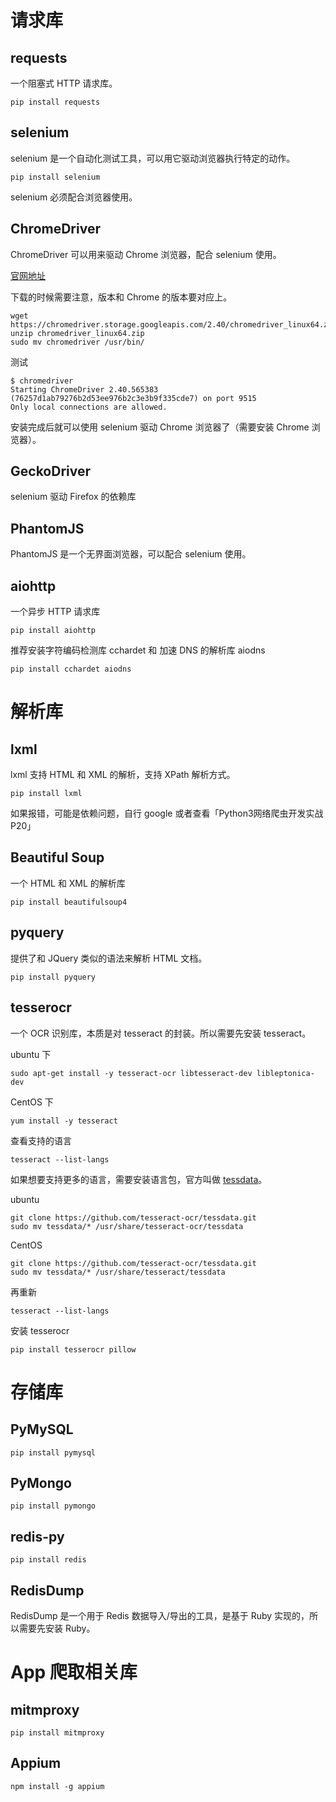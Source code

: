 # 请求库

## requests

一个阻塞式 HTTP 请求库。

```
pip install requests
```

## selenium

selenium 是一个自动化测试工具，可以用它驱动浏览器执行特定的动作。

```
pip install selenium
```

selenium 必须配合浏览器使用。

## ChromeDriver

ChromeDriver 可以用来驱动 Chrome 浏览器，配合 selenium 使用。

[官网地址](http://chromedriver.chromium.org/)

下载的时候需要注意，版本和 Chrome 的版本要对应上。

```
wget https://chromedriver.storage.googleapis.com/2.40/chromedriver_linux64.zip
unzip chromedriver_linux64.zip
sudo mv chromedriver /usr/bin/
```

测试

```
$ chromedriver
Starting ChromeDriver 2.40.565383 (76257d1ab79276b2d53ee976b2c3e3b9f335cde7) on port 9515
Only local connections are allowed.
```

安装完成后就可以使用 selenium 驱动 Chrome 浏览器了（需要安装 Chrome 浏览器）。

## GeckoDriver

selenium 驱动 Firefox 的依赖库

## PhantomJS

PhantomJS 是一个无界面浏览器，可以配合 selenium 使用。

## aiohttp

一个异步 HTTP 请求库

```
pip install aiohttp
```

推荐安装字符编码检测库 cchardet 和 加速 DNS 的解析库 aiodns

```
pip install cchardet aiodns
```

# 解析库

## lxml

lxml 支持 HTML 和 XML 的解析，支持 XPath 解析方式。

```
pip install lxml
```

如果报错，可能是依赖问题，自行 google 或者查看「Python3网络爬虫开发实战 P20」

## Beautiful Soup

一个 HTML 和 XML 的解析库

```
pip install beautifulsoup4
```

## pyquery

提供了和 JQuery 类似的语法来解析 HTML 文档。

```
pip install pyquery
```

## tesserocr

一个 OCR 识别库，本质是对 tesseract 的封装。所以需要先安装 tesseract。

ubuntu 下

```
sudo apt-get install -y tesseract-ocr libtesseract-dev libleptonica-dev
```

CentOS 下

```
yum install -y tesseract
```

查看支持的语言

```
tesseract --list-langs
```

如果想要支持更多的语言，需要安装语言包，官方叫做 [tessdata](https://github.com/tesseract-ocr/tessdata)。

ubuntu

```
git clone https://github.com/tesseract-ocr/tessdata.git
sudo mv tessdata/* /usr/share/tesseract-ocr/tessdata
```

CentOS

```
git clone https://github.com/tesseract-ocr/tessdata.git
sudo mv tessdata/* /usr/share/tesseract/tessdata
```

再重新

```
tesseract --list-langs
```

安装 tesserocr

```
pip install tesserocr pillow
```

# 存储库

## PyMySQL

```
pip install pymysql
```

## PyMongo

```
pip install pymongo
```

## redis-py

```
pip install redis
```

## RedisDump

RedisDump 是一个用于 Redis 数据导入/导出的工具，是基于 Ruby 实现的，所以需要先安装 Ruby。

# App 爬取相关库

## mitmproxy

```
pip install mitmproxy
```

## Appium

```
npm install -g appium
```